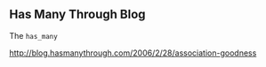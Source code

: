 ## Has Many Through Blog

The `has_many` 






http://blog.hasmanythrough.com/2006/2/28/association-goodness
